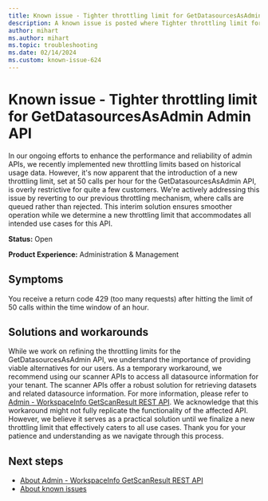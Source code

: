 ```yaml
---
title: Known issue - Tighter throttling limit for GetDatasourcesAsAdmin Admin API
description: A known issue is posted where Tighter throttling limit for GetDatasourcesAsAdmin Admin API.
author: mihart
ms.author: mihart
ms.topic: troubleshooting 
ms.date: 02/14/2024
ms.custom: known-issue-624
---
```


# Known issue - Tighter throttling limit for GetDatasourcesAsAdmin Admin API

In our ongoing efforts to enhance the performance and reliability of admin APIs, we recently implemented new throttling limits based on historical usage data. However, it's now apparent that the introduction of a new throttling limit, set at 50 calls per hour for the GetDatasourcesAsAdmin API, is overly restrictive for quite a few customers. We're actively addressing this issue by reverting to our previous throttling mechanism, where calls are queued rather than rejected. This interim solution ensures smoother operation while we determine a new throttling limit that accommodates all intended use cases for this API.

**Status:** Open

**Product Experience:** Administration & Management

## Symptoms

You receive a return code 429 (too many requests) after hitting the limit of 50 calls within the time window of an hour.

## Solutions and workarounds

While we work on refining the throttling limits for the GetDatasourcesAsAdmin API, we understand the importance of providing viable alternatives for our users. As a temporary workaround, we recommend using our scanner APIs to access all datasource information for your tenant. The scanner APIs offer a robust solution for retrieving datasets and related datasource information. For more information, please refer to [Admin - WorkspaceInfo GetScanResult REST API](/rest/api/power-bi/admin/workspace-info-get-scan-result). We acknowledge that this workaround might not fully replicate the functionality of the affected API. However, we believe it serves as a practical solution until we finalize a new throttling limit that effectively caters to all use cases. Thank you for your patience and understanding as we navigate through this process.

## Next steps

- [About Admin - WorkspaceInfo GetScanResult REST API](/rest/api/power-bi/admin/workspace-info-get-scan-result)
- [About known issues](https://support.fabric.microsoft.com/known-issues)
